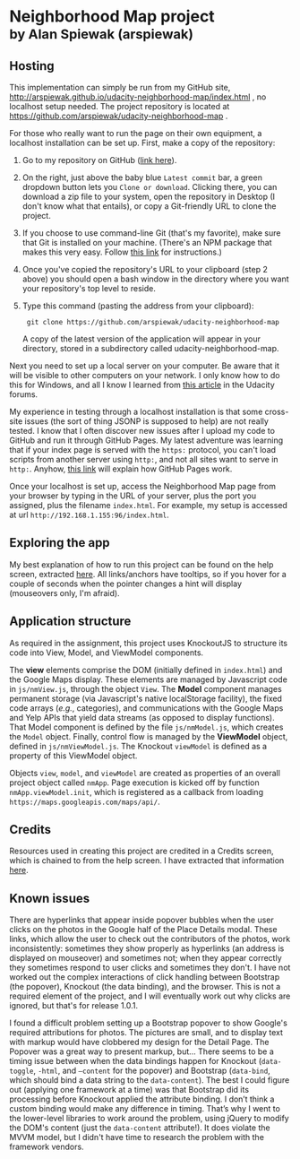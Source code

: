 # Neighborhood Map project <br><small>by Alan Spiewak (arspiewak)</small>

## Hosting

This implementation can simply be run from my GitHub site, http://arspiewak.github.io/udacity-neighborhood-map/index.html , no localhost setup needed. The project repository is located at https://github.com/arspiewak/udacity-neighborhood-map .

For those who really want to run the page on their own equipment, a localhost installation can be set up. First, make a copy of the repository:

1. Go to my repository on GitHub ([link here](https://github.com/arspiewak/udacity-neighborhood-map)).
2. On the right, just above the baby blue `Latest commit` bar, a green dropdown button lets you `Clone or download`. Clicking there, you can download a zip file to your system, open the repository in Desktop (I don't know what that entails), or copy a Git-friendly URL to clone the project.
3. If you choose to use command-line Git (that's my favorite), make sure that Git is installed on your machine. (There's an NPM package that makes this very easy. Follow [this link](https://git-scm.com/book/en/v2/Getting-Started-Installing-Git) for instructions.)
4. Once you've copied the repository's URL to your clipboard (step 2 above) you should open a bash window in the directory where you want your repository's top level to reside.
5. Type this command (pasting the address from your clipboard):

		git clone https://github.com/arspiewak/udacity-neighborhood-map

	A copy of the latest version of the application will appear in your directory, stored in a subdirectory called udacity-neighborhood-map.

Next you need to set up a local server on your computer. Be aware that it will be visible to other computers on your network. I only know how to do this for Windows, and all I know I learned from [this article](https://discussions.udacity.com/t/how-to-run-your-webpage-through-localhost-windows-7/14391) in the Udacity forums.

My experience in testing through a localhost installation is that some cross-site issues (the sort of thing JSONP is supposed to help) are not really tested. I know that I often discover new issues after I upload my code to GitHub and run it through GitHub Pages. My latest adventure was learning that if your index page is served with the `https:` protocol, you can't load scripts from another server using `http:`, and not all sites want to serve in `http:`. Anyhow, [this link](https://pages.github.com/) will explain how GitHub Pages work.

Once your localhost is set up, access the Neighborhood Map page from your browser by typing in the URL of your server, plus the port you assigned, plus the filename `index.html`. For example, my setup is accessed at url `http://192.168.1.155:96/index.html`.

## Exploring the app

My best explanation of how to run this project can be found on the help screen, extracted [here](http://arspiewak.github.io/udacity-neighborhood-map/HelpScreen.html). All links/anchors have tooltips, so if you hover for a couple of seconds when the pointer changes a hint will display (mouseovers only, I'm afraid).

## Application structure

As required in the assignment, this project uses KnockoutJS to structure its code into View, Model, and ViewModel components.

The **view** elements comprise the DOM (initially defined in `index.html`) and the Google Maps display. These elements are managed by Javascript code in `js/nmView.js`, through the object `View`. The **Model** component manages permanent storage (via Javascript's native localStorage facility), the fixed code arrays (*e.g.*, categories), and communications with the Google Maps and Yelp APIs that yield data streams (as opposed to display functions). That Model component is defined by the file `js/nmModel.js`, which creates the `Model` object. Finally, control flow is managed by the **ViewModel** object, defined in `js/nmViewModel.js`. The Knockout `viewModel` is defined as a property of this ViewModel object.

Objects `view`, `model`, and `viewModel` are created as properties of an overall project object called `nmApp`. Page execution is kicked off by function `nmApp.viewModel.init`, which is registered as a callback from loading `https://maps.googleapis.com/maps/api/`.

## Credits

Resources used in creating this project are credited in a Credits screen, which is chained to from the help screen. I have extracted that information [here](http://arspiewak.github.io/udacity-neighborhood-map/Attributions.html).

## Known issues

There are hyperlinks that appear inside popover bubbles when the user clicks on the photos in the Google half of the Place Details modal. These links, which allow the user to check out the contributors of the photos, work inconsistently: sometimes they show properly as hyperlinks (an address is displayed on mouseover) and sometimes not; when they appear correctly they sometimes respond to user clicks and sometimes they don't. I have not worked out the complex interactions of click handling between Bootstrap (the popover), Knockout (the data binding), and the browser. This is not a required element of the project, and I will eventually work out why clicks are ignored, but that's for release 1.0.1.

I found a difficult problem setting up a Bootstrap popover to show Google's required attributions for photos. The pictures are small, and to display text with markup would have clobbered my design for the Detail Page. The Popover was a great way to present markup, but... There seems to be a timing issue between when the data bindings happen for Knockout (`data-toggle`, `-html`, and `–content` for the popover) and Bootstrap (`data-bind`, which should bind a data string to the `data-content`). The best I could figure out (applying one framework at a time) was that Bootstrap did  its processing before Knockout applied the attribute binding. I don’t think a custom binding would make any difference in timing. That’s why I went to the lower-level libraries to work around the problem, using jQuery to modify the DOM's content (just the `data-content` attribute!). It does violate the MVVM model, but I didn't have time to research the problem with the framework vendors.
